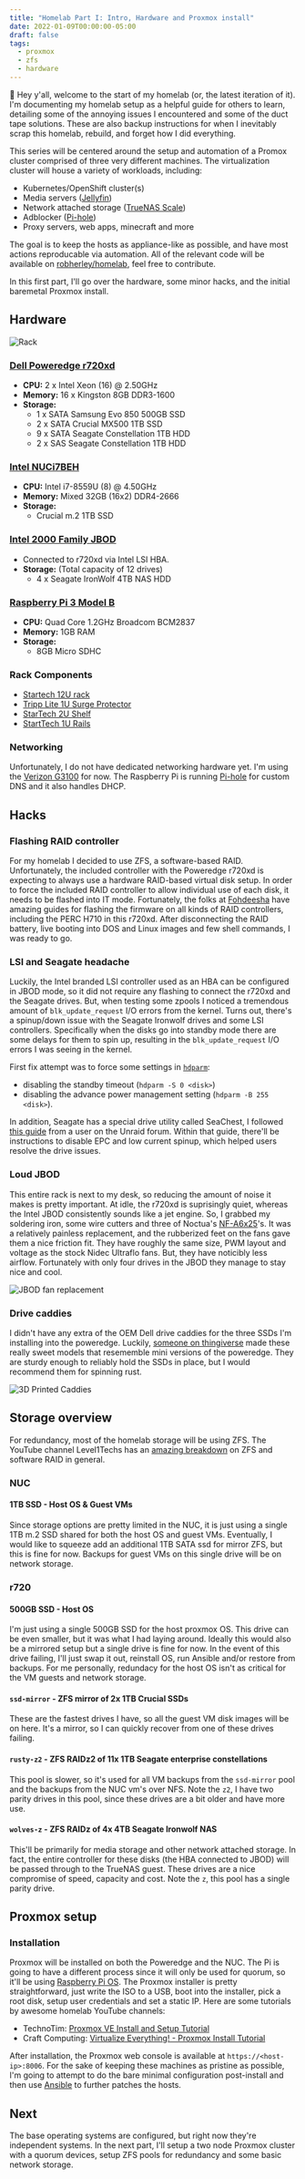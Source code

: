 ```yaml
---
title: "Homelab Part I: Intro, Hardware and Proxmox install"
date: 2022-01-09T00:00:00-05:00
draft: false
tags:
  - proxmox
  - zfs
  - hardware
---
```


👋 Hey y'all, welcome to the start of my homelab (or, the latest iteration of it). I'm documenting my homelab setup as a helpful guide for others to learn, detailing some of the annoying issues I encountered and some of the duct tape solutions. These are also backup instructions for when I inevitably scrap this homelab, rebuild, and forget how I did everything.

This series will be centered around the setup and automation of a Promox cluster comprised of three very different machines. The virtualization cluster will house a variety of workloads, including:

- Kubernetes/OpenShift cluster(s)
- Media servers ([Jellyfin](https://jellyfin.org/))
- Network attached storage ([TrueNAS Scale](https://www.truenas.com/truenas-scale/))
- Adblocker ([Pi-hole](https://pi-hole.net/))
- Proxy servers, web apps, minecraft and more

The goal is to keep the hosts as appliance-like as possible, and have most actions reproducable via automation. All of the relevant code will be available on [robherley/homelab](https://github.com/robherley/homelab), feel free to contribute.

In this first part, I'll go over the hardware, some minor hacks, and the initial baremetal Proxmox install.

## Hardware

![Rack](/homelab/rack.png)

### [Dell Poweredge r720xd](https://www.dell.com/en-us/work/shop/productdetailstxn/poweredge-r720xd)
  - **CPU:** 2 x Intel Xeon (16) @ 2.50GHz
  - **Memory:** 16 x Kingston 8GB DDR3-1600
  - **Storage:**
    - 1 x SATA Samsung Evo 850 500GB SSD
    - 2 x SATA Crucial MX500 1TB SSD
    - 9 x SATA Seagate Constellation 1TB HDD
    - 2 x SAS Seagate Constellation 1TB HDD

### [Intel NUCi7BEH](https://www.intel.com/content/www/us/en/products/sku/126140/intel-nuc-kit-nuc8i7beh/specifications.html)
  - **CPU:** Intel i7-8559U (8) @ 4.50GHz
  - **Memory:** Mixed 32GB (16x2) DDR4-2666
  - **Storage:**
    - Crucial m.2 1TB SSD

### [Intel 2000 Family JBOD](https://www.intel.com/content/dam/support/us/en/documents/server-products/server-systems/JBOD%20HWG_v.1.42.pdf)
  - Connected to r720xd via Intel LSI HBA.
  - **Storage:** (Total capacity of 12 drives)
    - 4 x Seagate IronWolf 4TB NAS HDD

### [Raspberry Pi 3 Model B](https://www.raspberrypi.com/products/raspberry-pi-3-model-b/)
  - **CPU:** Quad Core 1.2GHz Broadcom BCM2837
  - **Memory:** 1GB RAM
  - **Storage:**
    - 8GB Micro SDHC

### Rack Components
- [Startech 12U rack](https://www.startech.com/en-us/server-management/4postrack12u)
- [Tripp Lite 1U Surge Protector](https://www.amazon.com/dp/B00006B83A)
- [StarTech 2U Shelf](https://www.amazon.com/dp/B008X3JHJQ)
- [StartTech 1U Rails](https://www.amazon.com/dp/B0060RUVBA)

### Networking

Unfortunately, I do not have dedicated networking hardware yet. I'm using the [Verizon G3100](https://www.verizon.com/home/accessories/fios-router/) for now. The Raspberry Pi is running [Pi-hole](https://pi-hole.net/) for custom DNS and it also handles DHCP.

## Hacks

### Flashing RAID controller

For my homelab I decided to use ZFS, a software-based RAID. Unfortunately, the included controller with the Poweredge r720xd is expecting to always use a hardware RAID-based virtual disk setup. In order to force the included RAID controller to allow individual use of each disk, it needs to be flashed into IT mode. Fortunately, the folks at [Fohdeesha](https://fohdeesha.com/docs/perc.html) have amazing guides for flashing the firmware on all kinds of RAID controllers, including the PERC H710 in this r720xd. After disconnecting the RAID battery, live booting into DOS and Linux images and few shell commands, I was ready to go.

### LSI and Seagate headache

Luckily, the Intel branded LSI controller used as an HBA can be configured in JBOD mode, so it did not require any flashing to connect the r720xd and the Seagate drives. But, when testing some zpools I noticed a tremendous amount of `blk_update_request` I/O errors from the kernel. Turns out, there's a spinup/down issue with the Seagate Ironwolf drives and some LSI controllers. Specifically when the disks go into standby mode there are some delays for them to spin up, resulting in the `blk_update_request` I/O errors I was seeing in the kernel.

First fix attempt was to force some settings in [`hdparm`](https://wiki.archlinux.org/title/Hdparm):
- disabling the standby timeout (`hdparm -S 0 <disk>`)
- disabling the advance power management setting (`hdparm -B 255 <disk>`).

In addition, Seagate has a special drive utility called SeaChest, I followed [this guide](https://forums.unraid.net/topic/103938-69x-lsi-controllers-ironwolf-disks-disabling-summary-fix/)
from a user on the Unraid forum. Within that guide, there'll be instructions to disable EPC and low current spinup, which helped users resolve the drive issues.

### Loud JBOD

This entire rack is next to my desk, so reducing the amount of noise it makes is pretty important. At idle, the r720xd is suprisingly quiet, whereas the Intel JBOD consistently sounds like a jet engine. So, I grabbed my soldering iron, some wire cutters and three of Noctua's [NF-A6x25](https://noctua.at/en/nf-a6x25-pwm)'s. It was a relatively painless replacement, and the rubberized feet on the fans gave them a nice friction fit. They have roughly the same size, PWM layout and voltage as the stock Nidec Ultraflo fans. But, they have noticibly less airflow. Fortunately with only four drives in the JBOD they manage to stay nice and cool.

![JBOD fan replacement](/homelab/jbod_fans.png)

### Drive caddies

I didn't have any extra of the OEM Dell drive caddies for the three SSDs I'm installing into the poweredge. Luckily, [someone on thingiverse](https://www.thingiverse.com/thing:2491236/) made these really sweet models that resememble mini versions of the poweredge. They are sturdy enough to reliably hold the SSDs in place, but I would recommend them for spinning rust.

![3D Printed Caddies](/homelab/caddies.png)

## Storage overview

For redundancy, most of the homelab storage will be using ZFS. The YouTube channel Level1Techs has an [amazing breakdown](https://www.youtube.com/watch?v=uBfXdJGmWoM) on ZFS and software RAID in general.

### NUC

#### 1TB SSD - Host OS & Guest VMs

Since storage options are pretty limited in the NUC, it is just using a single 1TB m.2 SSD shared for both the host OS and guest VMs. Eventually, I would like to squeeze add an additional 1TB SATA ssd for mirror ZFS, but this is fine for now. Backups for guest VMs on this single drive will be on network storage.

### r720

#### 500GB SSD - Host OS

I'm just using a single 500GB SSD for the host proxmox OS. This drive can be even smaller, but it was what I had laying around. Ideally this would also be a mirrored setup but a single drive is fine for now. In the event of this drive failing, I'll just swap it out, reinstall OS, run Ansible and/or restore from backups. For me personally, redundacy for the host OS isn't as critical for the VM guests and network storage.

#### `ssd-mirror` - ZFS mirror of 2x 1TB Crucial SSDs

These are the fastest drives I have, so all the guest VM disk images will be on here. It's a mirror, so I can quickly recover from one of these drives failing.

#### `rusty-z2` - ZFS RAIDz2 of 11x 1TB Seagate enterprise constellations

This pool is slower, so it's used for all VM backups from the `ssd-mirror` pool and the backups from the NUC vm's over NFS. Note the `z2`, I have two parity drives in this pool, since these drives are a bit older and have more use.

#### `wolves-z` - ZFS RAIDz of 4x 4TB Seagate Ironwolf NAS

This'll be primarily for media storage and other network attached storage. In fact, the entire controller for these disks (the HBA connected to JBOD) will be passed through to the TrueNAS guest. These drives are a nice compromise of speed, capacity and cost. Note the `z`, this pool has a single parity drive.

## Proxmox setup

### Installation

Proxmox will be installed on both the Poweredge and the NUC. The Pi is going to have a different process since it will only be used for quorum, so it'll be using [Raspberry Pi OS](https://www.raspberrypi.com/software/). The Proxmox installer is pretty straightforward, just write the ISO to a USB, boot into the installer, pick a root disk, setup user credentials and set a static IP. Here are some tutorials by awesome homelab YouTube channels:

- TechnoTim: [Proxmox VE Install and Setup Tutorial](https://www.youtube.com/watch?v=7OVaWaqO2aU)
- Craft Computing: [Virtualize Everything! - Proxmox Install Tutorial](https://www.youtube.com/watch?v=azORbxrItOo)

After installation, the Proxmox web console is available at `https://<host-ip>:8006`. For the sake of keeping these machines as pristine as possible, I'm going to attempt to do the bare minimal configuration post-install and then use [Ansible](https://www.ansible.com/) to further patches the hosts.

## Next

The base operating systems are configured, but right now they're independent systems. In the next part, I'll setup a two node Proxmox cluster with a quorum devices, setup ZFS pools for redundancy and some basic network storage.